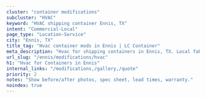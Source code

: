 ```yaml
---
cluster: "container modifications"
subcluster: "HVAC"
keyword: "HVAC shipping container Ennis, TX"
intent: "Commercial-Local"
page_type: "Location-Service"
city: "Ennis, TX"
title_tag: "Hvac container mods in Ennis | LC Container"
meta_description: "Hvac for shipping containers in Ennis, TX. Local fabrication & pro install. LC Container — Since 2003. Get a quote."
url_slug: "/ennis/modifications/hvac"
h1: "Hvac for Containers in Ennis"
internal_links: "/modifications,/gallery,/quote"
priority: 2
notes: "Show before/after photos, spec sheet, lead times, warranty."
noindex: true
---
```


<!-- TODO: Add unique city/inventory copy, images, and internal links here. -->
